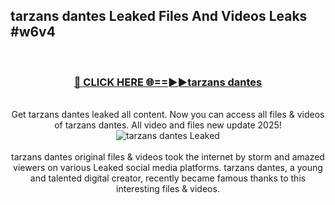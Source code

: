 ## tarzans dantes Leaked Files And Videos Leaks #w6v4
<br>
<div align="center">
<h3><a href="https://watchclip.my.id/tarzans dantes" rel="nofollow">🔴 CLICK HERE 🌐==►►tarzans dantes</a></h3>
<br>
Get tarzans dantes leaked all content. Now you can access all files & videos of tarzans dantes. All video and files new update 2025!
<br>
<a href="https://watchclip.my.id/tarzans dantes" rel="nofollow" data-target="animated-image.originalLink"><img src="https://i.ibb.co.com/WyWwxjT/player-gif2.gif" alt="tarzans dantes Leaked" style="max-width: 100%; display: inline-block;" data-target="animated-image.originalImage"></a>
<br><br>
tarzans dantes original files & videos took the internet by storm and amazed viewers on various Leaked social media platforms. tarzans dantes, a young and talented digital creator, recently became famous thanks to this interesting files & videos.
</div>
<br>
